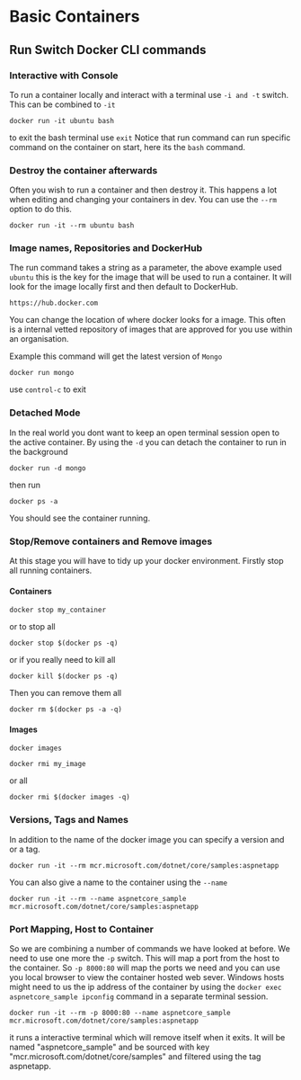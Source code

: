 # Basic Containers
## Run Switch Docker CLI commands
### Interactive with Console

To run a container locally and interact with a terminal use ```-i and -t``` switch. 
This can be combined to ```-it```

```docker run -it ubuntu bash```

to exit the bash terminal use ```exit```
Notice that run command can run specific command on the container on start, here its the ```bash``` command.

### Destroy the container afterwards
Often you wish to run a container and then destroy it. This happens a lot when editing and changing your containers in dev. You can use the ```--rm``` option to do this.

```docker run -it --rm ubuntu bash```

### Image names, Repositories and DockerHub

The run command takes a string as a parameter, the above example used ```ubuntu``` this is the key for the image that will be used to run a container. It will look for the image locally first and then default to DockerHub.

```https://hub.docker.com```

You can change the location of where docker looks for a image. This often is a internal vetted repository of images that are approved for you use within an organisation.

Example this command will get the latest version of ```Mongo```

```docker run mongo```

use ```control-c``` to exit

### Detached Mode

In the real world you dont want to keep an open terminal session open to the active container. By using the ```-d``` you can detach the container to run in the background

```docker run -d mongo```

then run

```docker ps -a```

You should see the container running.

### Stop/Remove containers and Remove images

At this stage you will have to tidy up your docker environment.
Firstly stop all running containers.

#### Containers

```docker stop my_container```

or to stop all 

```docker stop $(docker ps -q)```

or if you really need to kill all

```docker kill $(docker ps -q)```

Then you can remove them all

```docker rm $(docker ps -a -q)```

#### Images
```docker images```

```docker rmi my_image```

or all

```docker rmi $(docker images -q)```

### Versions, Tags and Names

In addition to the name of the docker image you can specify a version and or a tag. 

```docker run -it --rm mcr.microsoft.com/dotnet/core/samples:aspnetapp```

You can also give a name to the container using the ```--name```

```docker run -it --rm --name aspnetcore_sample  mcr.microsoft.com/dotnet/core/samples:aspnetapp```

### Port Mapping, Host to Container 

So  we are combining a number of commands we have looked at before. We need to use one more the ```-p``` switch. This will map a port from the host to the container.
So ```-p 8000:80``` will map the ports we need and you can use you local browser to view the container hosted web sever. Windows hosts might need to us the ip address of the container by using the ```docker exec aspnetcore_sample ipconfig``` command in a separate terminal session.

```docker run -it --rm -p 8000:80 --name aspnetcore_sample mcr.microsoft.com/dotnet/core/samples:aspnetapp```

it runs a interactive terminal which will remove itself when it exits. It will be named "aspnetcore_sample" and be sourced with key "mcr.microsoft.com/dotnet/core/samples" and filtered using the tag aspnetapp. 

